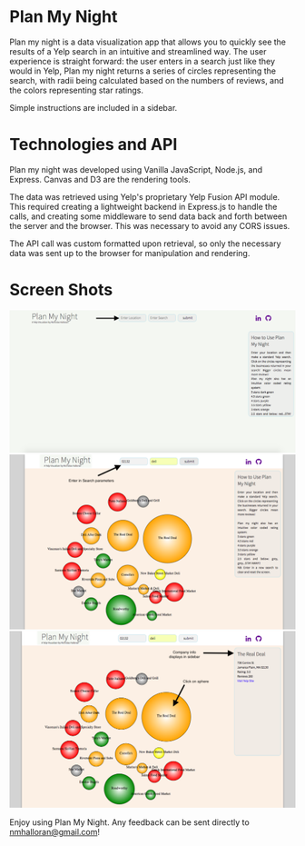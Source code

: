 # Plan My Night

Plan my night is a data visualization app that allows you to quickly see the results of a Yelp search in an intuitive and streamlined way. The user experience is straight forward: the user enters in a search just like they would in Yelp, Plan my night returns a series of circles representing the search, with radii being calculated based on the numbers of reviews, and the colors representing star ratings.

Simple instructions are included in a sidebar.

# Technologies and API

Plan my night was developed using Vanilla JavaScript, Node.js, and Express. Canvas and D3 are the rendering tools.

The data was retrieved using Yelp's proprietary Yelp Fusion API module. This required creating a lightweight backend in Express.js to handle the calls, and creating some middleware to send data back and forth between the server and the browser. This was necessary to avoid any CORS issues.

The API call was custom formatted upon retrieval, so only the necessary data was sent up to the browser for manipulation and rendering.

# Screen Shots

![Starting Screen](./docs/Initial_Screen_Shot.png)<br/>
![Search Initial Screen](./docs/Search_screenshot.png)<br/>
![Individual Restaurant Screen](./docs/Final_screenshot.png)

Enjoy using Plan My Night. Any feedback can be sent directly to nmhalloran@gmail.com!

